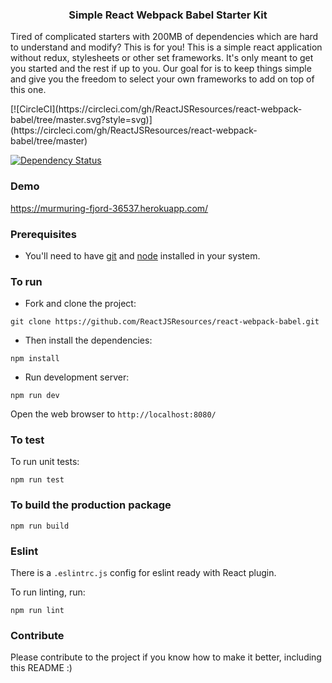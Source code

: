 
<p align="center">
    <h3 align="center">Simple React Webpack Babel Starter Kit<br></h3>
</p>

<p>
  Tired of complicated starters with 200MB of dependencies which are hard to understand and modify? This is for you!
  This is a simple react application without redux, stylesheets or other set frameworks. It's only meant to get you started and the rest if up to you. Our goal for is to keep things simple and give you the freedom to select your own frameworks to add on top of this one.
</p>

<div class="center">
  [![CircleCI](https://circleci.com/gh/ReactJSResources/react-webpack-babel/tree/master.svg?style=svg)](https://circleci.com/gh/ReactJSResources/react-webpack-babel/tree/master)

  [![Dependency Status](https://img.shields.io/david/ReactJSResources/react-webpack-babel.svg)](https://david-dm.org/dylang/npm-check)
</div>  

### Demo
https://murmuring-fjord-36537.herokuapp.com/

### Prerequisites
* You'll need to have [git](https://git-scm.com/) and [node](https://nodejs.org/en/) installed in your system.

### To run
* Fork and clone the project:

```
git clone https://github.com/ReactJSResources/react-webpack-babel.git
```

* Then install the dependencies:

```
npm install
```

* Run development server:

```
npm run dev
```

Open the web browser to `http://localhost:8080/`

### To test
To run unit tests:

```
npm run test
```

### To build the production package
```
npm run build
```

### Eslint
There is a `.eslintrc.js` config for eslint ready with React plugin.

To run linting, run:

```
npm run lint
```

### Contribute
Please contribute to the project if you know how to make it better, including this README :)

